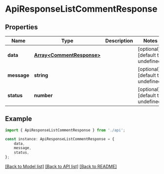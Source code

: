 # ApiResponseListCommentResponse


## Properties

Name | Type | Description | Notes
------------ | ------------- | ------------- | -------------
**data** | [**Array&lt;CommentResponse&gt;**](CommentResponse.md) |  | [optional] [default to undefined]
**message** | **string** |  | [optional] [default to undefined]
**status** | **number** |  | [optional] [default to undefined]

## Example

```typescript
import { ApiResponseListCommentResponse } from './api';

const instance: ApiResponseListCommentResponse = {
    data,
    message,
    status,
};
```

[[Back to Model list]](../README.md#documentation-for-models) [[Back to API list]](../README.md#documentation-for-api-endpoints) [[Back to README]](../README.md)
